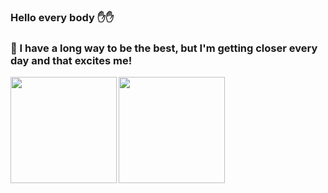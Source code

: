 ### Hello every body :hand::hand:
### :telescope: I have a long way to be the best, but I'm getting closer every day and that excites me!

<a href="https://github.com/ali-fadaei23/ali-fadaei23">
  <img height="170px" align="left" src="https://github-readme-stats.vercel.app/api/top-langs/?username=ali-fadaei23&layout=compact&langs_count=10&hide=asp,php&title_color=ffffff&text_color=c9cacc&icon_color=2bbc8a&bg_color=1d1f21" />
</a>
<a href="https://github.com/ali-fadaei23/ali-fadaei23">
  <img height="170px" align="center" src="https://github-readme-stats.vercel.app/api?username=ali-fadaei23&show_icons=true&line_height=27&count_private=true&title_color=ffffff&text_color=c9cacc&icon_color=2bbc8a&bg_color=1d1f21" />
</a>
